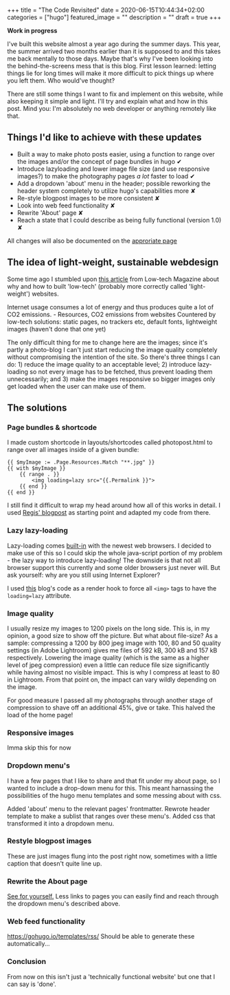 +++
title =  "The Code Revisited"
date = 2020-06-15T10:44:34+02:00
categories = ["hugo"]
featured_image = ""
description = ""
draft = true
+++

**Work in progress**

I've built this website almost a year ago during the summer days. This year, the summer arrived two months earlier than it is supposed to and this takes me back mentally to those days. Maybe that's why I've been looking into the behind-the-screens mess that is this blog. First lesson learned: letting things lie for long times will make it more difficult to pick things up where you left them. Who would've thought?

There are still some things I want to fix and implement on this website, while also keeping it simple and light. I'll try and explain what and how in this post. Mind you: I'm absolutely no web developer or anything remotely like that.

<!--more-->

## Things I'd like to achieve with these updates
* Built a way to make photo posts easier, using a function to range over the images and/or the concept of page bundles in hugo ✔
* Introduce lazyloading and lower image file size (and use responsive images?) to make the photography pages *a lot* faster to load ✔
* Add a dropdown 'about' menu in the header; possible reworking the header system completely to utilize hugo's capabilities more ✘
* Re-style blogpost images to be more consistent ✘
* Look into web feed functionality ✘
* Rewrite 'About' page ✘
* Reach a state that I could describe as being fully functional (version 1.0) ✘

All changes will also be documented on the [approriate page](/version)

## The idea of light-weight, sustainable webdesign
Some time ago I stumbled upon [this article](https://solar.lowtechmagazine.com/2018/09/how-to-build-a-lowtech-website) from Low-tech Magazine about why and how to built 'low-tech' (probably more correctly called 'light-weight') websites.

Internet usage consumes a lot of energy and thus produces quite a lot of CO2 emissions. - Resources, CO2 emissions from websites
Countered by low-tech solutions: static pages, no trackers etc, default fonts, lightweight images (haven't done that one yet)

The only difficult thing for me to change here are the images; since it's partly a photo-blog I can't just start reducing the image quality completely without compromising the intention of the site. So there's three things I can do: 1) reduce the image quality to an acceptable level; 2) introduce lazy-loading so not every image has to be fetched, thus prevent loading them unnecessarily; and 3) make the images responsive so bigger images only get loaded when the user can make use of them.

## The solutions

### Page bundles & shortcode
I made custom shortcode in layouts/shortcodes called photopost.html to range over all images inside of a given bundle:

```
{{ $myImage := .Page.Resources.Match "**.jpg" }}
{{ with $myImage }}
    {{ range . }}
        <img loading=lazy src="{{.Permalink }}">
    {{ end }}
{{ end }}
```

I still find it difficult to wrap my head around how all of this works in detail. I used [Regis' blogpost](https://regisphilibert.com/blog/2018/01/hugo-page-resources-and-how-to-use-them/) as starting point and adapted my code from there.

### Lazy lazy-loading
Lazy-loading comes [built-in](https://web.dev/native-lazy-loading/) with the newest web browsers. I decided to make use of this so I could skip the whole java-script portion of my problem - the lazy way to introduce lazy-loading! The downside is that not all browser support this currently and some older browsers just never will. But ask yourself: why are you still using Internet Explorer?

I used [this](https://nickmchardy.com/2020/05/adding-lazy-loading-for-images-in-hugo-static-site-generator.html) blog's code as a render hook to force all `<img>` tags to have the `loading=lazy` attribute.

### Image quality
I usually resize my images to 1200 pixels on the long side. This is, in my opinion, a good size to show off the picture. But what about file-size? As a sample: compressing a 1200 by 800 jpeg image with 100, 80 and 50 quality settings (in Adobe Lightroom) gives me files of 592 kB, 300 kB and 157 kB respectively. Lowering the image quality (which is the same as a higher level of jpeg compression) even a little can reduce file size significantly while having almost no visible impact. This is why I compress at least to 80 in Lightroom. From that point on, the impact can vary wildly depending on the image.

For good measure I passed all my photographs through another stage of compression to shave off an additional 45%, give or take. This halved the load of the home page!

### Responsive images
Imma skip this for now

### Dropdown menu's
I have a few pages that I like to share and that fit under my about page, so I wanted to include a drop-down menu for this. This meant harnassing the possibilities of the hugo menu templates and some messing about with css.

Added 'about' menu to the relevant pages' frontmatter.
Rewrote header template to make a sublist that ranges over these menu's.
Added css that transformed it into a dropdown menu.

### Restyle blogpost images
These are just images flung into the post right now, sometimes with a little caption that doesn't quite line up.

### Rewrite the About page
[See for yourself.](/about) Less links to pages you can easily find and reach through the dropdown menu's described above.

### Web feed functionality
https://gohugo.io/templates/rss/
Should be able to generate these automatically...

### Conclusion
From now on this isn't just a 'technically functional website' but one that I can say is 'done'.